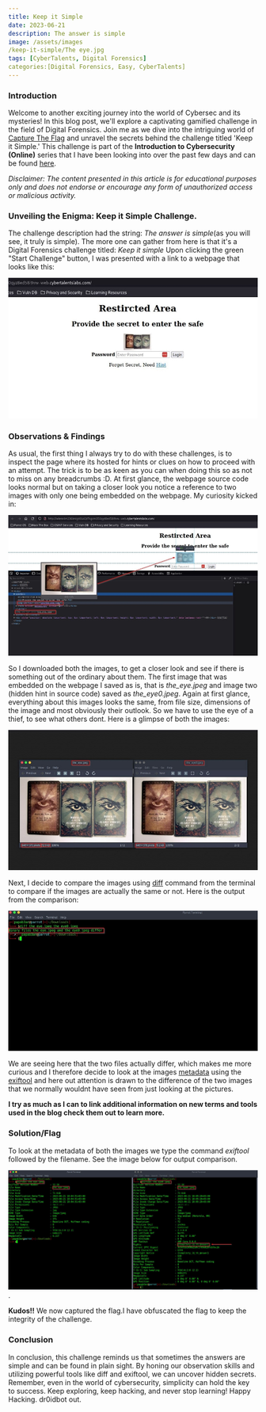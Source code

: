 ```yaml
---
title: Keep it Simple
date: 2023-06-21
description: The answer is simple
image: /assets/images
/keep-it-simple/The eye.jpg
tags: [CyberTalents, Digital Forensics]
categories:[Digital Forensics, Easy, CyberTalents]
---
```


### Introduction
Welcome to another exciting journey into the world of Cybersec and its mysteries! In this blog post, we'll explore a captivating gamified challenge in the field of Digital Forensics. Join me as we dive into the intriguing world of [Capture The Flag](https://en.wikipedia.org/wiki/Capture_the_flag_(cybersecurity)) and unravel the secrets behind the challenge titled 'Keep it Simple.' This challenge is part of the **Introduction to Cybersecurity (Online)** series that I have been looking into over the past few days and can be found [here](https://cybertalents.com/challenges/forensics/keep-it-simple).

_Disclaimer: The content presented in this article is for educational purposes only and does not endorse or encourage any form of unauthorized access or malicious activity._

### Unveiling the Enigma: Keep it Simple Challenge.

The challenge description had the string: _The answer is simple_(as you will see, it truly is simple). The more one can gather from here is that it's a Digital Forensics challenge titled: *Keep it simple* Upon clicking the green "Start Challenge" button, I was presented with a link to a webpage that looks like this:

![login page](/assets/images/keep-it-simple/KeepitSimple.jpg)

### Observations & Findings

As usual, the first thing I always try to do with these challenges, is to inspect the page where its hosted for hints or clues on how to proceed with an attempt. The trick is to be as keen as you can when doing this so as not to miss on any breadcrumbs :D. At first glance, the webpage source code looks normal but on taking a closer look you notice a reference to two images with only one being embedded on the webpage. My curiosity kicked in:

![Code inspection](/assets/images/keep-it-simple/KeepitSimple0.jpg)

So I downloaded both the images, to get a closer look and see if there is something out of the ordinary about them. The first image that was embedded on the webpage I saved as is, that is *the_eye.jpeg* and image two (hidden hint in source code) saved as *the_eye0.jpeg*. Again at first glance, everything about this images looks the same, from file size, dimensions of the image and most obviously their outlook. So we have to use  the eye of a thief, to see what others dont. Here is a glimpse of both the images:

![Images in code](/assets/images/keep-it-simple/KeepitSimple1.jpg)

Next, I decide to compare the images using [diff](https://www.geeksforgeeks.org/diff-command-linux-examples/) command from the terminal to compare if the images are actually the same or not. Here is the output from the comparison:

![diff output](/assets/images/keep-it-simple/KeepitSimple2.jpg)

We are seeing here that the two files actually differ, which makes me more curious and I therefore decide to look at the images [metadata](https://iptc.org/standards/photo-metadata/photo-metadata/) using the [exiftool](https://en.wikipedia.org/wiki/ExifTool) and here out attention is drawn to the difference of the two images that we normally wouldnt have seen from just looking at the pictures.

**I try as much as I can to link additional information on new terms and tools used in the blog check them out to learn more.**

### Solution/Flag

To look at the metadata of both the images we type the command *exiftool* followed by the filename. See the image below for output comparison.

![Flag](/assets/images/keep-it-simple/KeepitSimple33.png).

**Kudos!!** We now captured the flag.I have obfuscated the flag to keep the integrity of the challenge.

### Conclusion

In conclusion, this challenge reminds us that sometimes the answers are simple and can be found in plain sight. By honing our observation skills and utilizing powerful tools like diff and exiftool, we can uncover hidden secrets. Remember, even in the world of cybersecurity, simplicity can hold the key to success. Keep exploring, keep hacking, and never stop learning! Happy Hacking. dr0idbot out.
